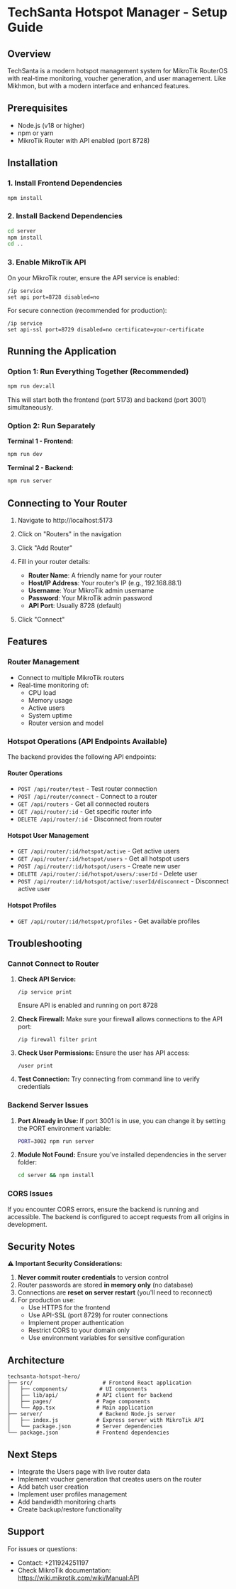# TechSanta Hotspot Manager - Setup Guide

## Overview

TechSanta is a modern hotspot management system for MikroTik RouterOS with real-time monitoring, voucher generation, and user management. Like Mikhmon, but with a modern interface and enhanced features.

## Prerequisites

- Node.js (v18 or higher)
- npm or yarn
- MikroTik Router with API enabled (port 8728)

## Installation

### 1. Install Frontend Dependencies

```bash
npm install
```

### 2. Install Backend Dependencies

```bash
cd server
npm install
cd ..
```

### 3. Enable MikroTik API

On your MikroTik router, ensure the API service is enabled:

```
/ip service
set api port=8728 disabled=no
```

For secure connection (recommended for production):

```
/ip service
set api-ssl port=8729 disabled=no certificate=your-certificate
```

## Running the Application

### Option 1: Run Everything Together (Recommended)

```bash
npm run dev:all
```

This will start both the frontend (port 5173) and backend (port 3001) simultaneously.

### Option 2: Run Separately

**Terminal 1 - Frontend:**
```bash
npm run dev
```

**Terminal 2 - Backend:**
```bash
npm run server
```

## Connecting to Your Router

1. Navigate to http://localhost:5173
2. Click on "Routers" in the navigation
3. Click "Add Router"
4. Fill in your router details:
   - **Router Name**: A friendly name for your router
   - **Host/IP Address**: Your router's IP (e.g., 192.168.88.1)
   - **Username**: Your MikroTik admin username
   - **Password**: Your MikroTik admin password
   - **API Port**: Usually 8728 (default)

5. Click "Connect"

## Features

### Router Management
- Connect to multiple MikroTik routers
- Real-time monitoring of:
  - CPU load
  - Memory usage
  - Active users
  - System uptime
  - Router version and model

### Hotspot Operations (API Endpoints Available)

The backend provides the following API endpoints:

#### Router Operations
- `POST /api/router/test` - Test router connection
- `POST /api/router/connect` - Connect to a router
- `GET /api/routers` - Get all connected routers
- `GET /api/router/:id` - Get specific router info
- `DELETE /api/router/:id` - Disconnect from router

#### Hotspot User Management
- `GET /api/router/:id/hotspot/active` - Get active users
- `GET /api/router/:id/hotspot/users` - Get all hotspot users
- `POST /api/router/:id/hotspot/users` - Create new user
- `DELETE /api/router/:id/hotspot/users/:userId` - Delete user
- `POST /api/router/:id/hotspot/active/:userId/disconnect` - Disconnect active user

#### Hotspot Profiles
- `GET /api/router/:id/hotspot/profiles` - Get available profiles

## Troubleshooting

### Cannot Connect to Router

1. **Check API Service:**
   ```
   /ip service print
   ```
   Ensure API is enabled and running on port 8728

2. **Check Firewall:**
   Make sure your firewall allows connections to the API port:
   ```
   /ip firewall filter print
   ```

3. **Check User Permissions:**
   Ensure the user has API access:
   ```
   /user print
   ```

4. **Test Connection:**
   Try connecting from command line to verify credentials

### Backend Server Issues

1. **Port Already in Use:**
   If port 3001 is in use, you can change it by setting the PORT environment variable:
   ```bash
   PORT=3002 npm run server
   ```

2. **Module Not Found:**
   Ensure you've installed dependencies in the server folder:
   ```bash
   cd server && npm install
   ```

### CORS Issues

If you encounter CORS errors, ensure the backend is running and accessible. The backend is configured to accept requests from all origins in development.

## Security Notes

⚠️ **Important Security Considerations:**

1. **Never commit router credentials** to version control
2. Router passwords are stored **in memory only** (no database)
3. Connections are **reset on server restart** (you'll need to reconnect)
4. For production use:
   - Use HTTPS for the frontend
   - Use API-SSL (port 8729) for router connections
   - Implement proper authentication
   - Restrict CORS to your domain only
   - Use environment variables for sensitive configuration

## Architecture

```
techsanta-hotspot-hero/
├── src/                      # Frontend React application
│   ├── components/          # UI components
│   ├── lib/api/            # API client for backend
│   ├── pages/              # Page components
│   └── App.tsx             # Main application
├── server/                  # Backend Node.js server
│   ├── index.js            # Express server with MikroTik API
│   └── package.json        # Server dependencies
└── package.json            # Frontend dependencies
```

## Next Steps

- Integrate the Users page with live router data
- Implement voucher generation that creates users on the router
- Add batch user creation
- Implement user profiles management
- Add bandwidth monitoring charts
- Create backup/restore functionality

## Support

For issues or questions:
- Contact: +211924251197
- Check MikroTik documentation: https://wiki.mikrotik.com/wiki/Manual:API
